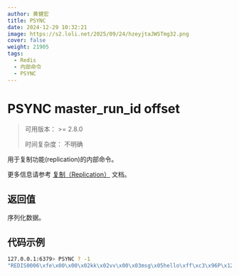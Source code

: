 ```yaml
---
author: 黄健宏
title: PSYNC
date: 2024-12-29 10:32:21
image: https://s2.loli.net/2025/09/24/hzeyjtaJWSTmg32.png
cover: false
weight: 21905
tags:
  - Redis
  - 内部命令
  - PSYNC
---
```


# PSYNC master_run_id offset

> 可用版本： >= 2.8.0
> 
> 时间复杂度： 不明确

用于复制功能(replication)的内部命令。

更多信息请参考 [复制（Replication）](../topic/replication.html#replication-topic) 文档。

## 返回值

序列化数据。

## 代码示例

```bash
127.0.0.1:6379> PSYNC ? -1
"REDIS0006\xfe\x00\x00\x02kk\x02vv\x00\x03msg\x05hello\xff\xc3\x96P\x12h\bK\xef"
```